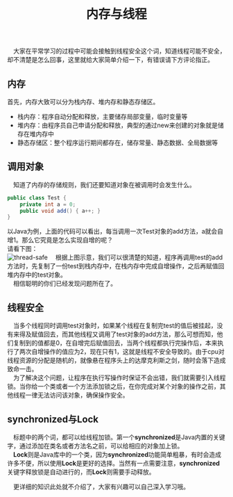﻿---
layout: post
title: 内存与线程
tags: 内存 线程 线程锁
categories: 线程
---

&emsp;大家在平常学习的过程中可能会接触到线程安全这个词，知道线程可能不安全，却不清楚是怎么回事，这里就给大家简单介绍一下，有错误请下方评论指正。

## 内存
首先，内存大致可以分为栈内存、堆内存和静态存储区。
<ul>
<li>栈内存：程序自动分配和释放，主要储存局部变量，临时变量等</li>
<li>堆内存：由程序员自己申请分配和释放，典型的通过new来创建的对象就是储存在堆内存中</li>
<li>静态存储区：整个程序运行期间都存在，储存常量、静态数据、全局数据等</li>
</ul>

## 调用对象
&emsp;知道了内存的存储规则，我们还要知道对象在被调用时会发生什么。<br/>

```java
public class Test {
	private int a = 0;
	public void add() { a++; }
}
```
以Java为例，上面的代码可以看出，每当调用一次Test对象的add方法，a就会自增1。那么它究竟是怎么实现自增的呢？<br/>
请看下图：<br/>
![thread-safe](thread-safe)
&emsp;根据上图示意，我们可以很清楚的知道，程序再调用test的add方法时，先复制了一份test到栈内存中，在栈内存中完成自增操作，之后再赋值回堆内存中的test对象。<br/>
&emsp;相信聪明的你们已经发现问题所在了。

## 线程安全
&emsp;当多个线程同时调用test对象时，如果某个线程在复制完test的值后被挂起，没有来得及赋值回去，而其他线程又调用了test对象的add方法，那么可想而知，他们复制到的值都是0，在自增完后赋值回去，当两个线程都执行完操作后，本来执行了两次自增操作的值应为2，现在只有1，这就是线程不安全导致的。由于cpu对线程资源的分配是随机的，就像悬在程序头上的达摩克利斯之剑，随时会落下造成致命一击。<br/>
&emsp;为了解决这个问题，让程序在执行写操作时保证不会出错，我们就需要引入线程锁。当你给一个类或者一个方法添加锁之后，在你完成对某个对象的操作之前，其他线程一律无法访问该对象，确保操作安全。

## synchronized与Lock
&emsp;标题中的两个词，都可以给线程加锁。第一个**synchronized**是Java内置的关键字，通过添加在类名或者方法名之前，可以给相应的对象加上锁。<br/>
&emsp;**Lock**则是Java库中的一个类，因为**synchronized**功能简单粗暴，有时会造成许多不便，所以使用**Lock**是更好的选择。当然有一点需要注意，**synchronized**关键字释放锁是自动进行的，而**Lock**则需要手动释放。<br/>

&emsp;更详细的知识此处就不介绍了，大家有兴趣可以自己深入学习哦。